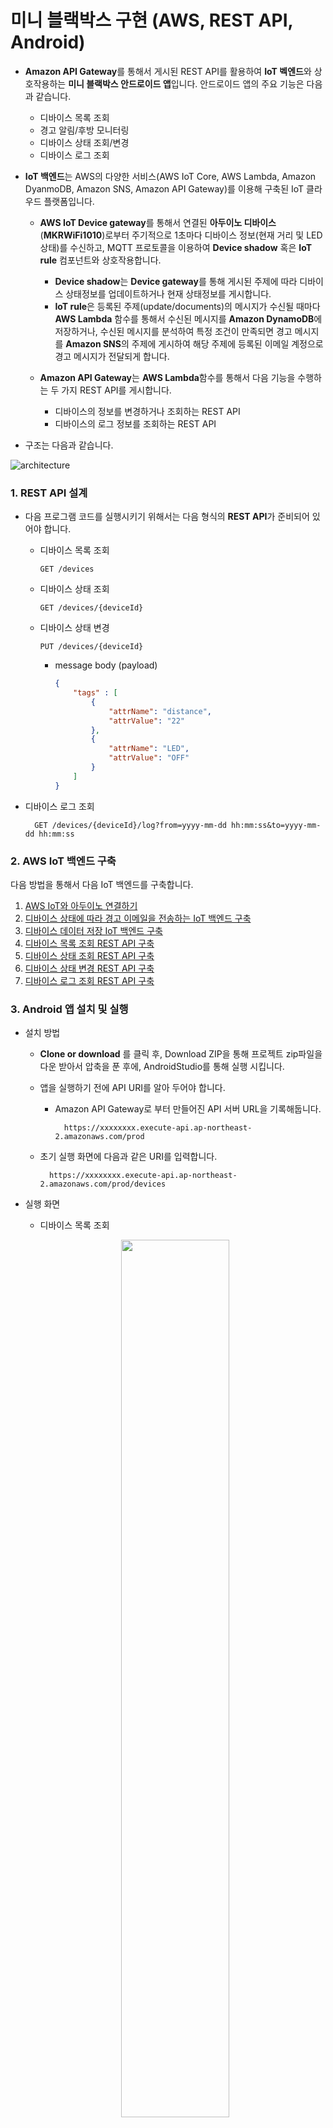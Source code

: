 # 미니 블랙박스 구현 (AWS, REST API, Android)

- **Amazon API Gateway**를 통해서 게시된 REST API를 활용하여 **IoT 벡엔드**와 상호작용하는 **미니 블랙박스 안드로이드 앱**입니다. 안드로이드 앱의 주요 기능은 다음과 같습니다.

	- 디바이스 목록 조회
	- 경고 알림/후방 모니터링
	- 디바이스 상태 조회/변경
	- 디바이스 로그 조회
	
- **IoT 백엔드**는 AWS의 다양한 서비스(AWS IoT Core, AWS Lambda, Amazon DyanmoDB, Amazon SNS, Amazon API Gateway)를 이용해 구축된 IoT 클라우드 플랫폼입니다.

	- **AWS IoT Device gateway**를 통해서 연결된 **아두이노 디바이스**(**MKRWiFi1010**)로부터 주기적으로 1초마다 디바이스 정보(현재 거리 및 LED 상태)를 수신하고, MQTT 프로토콜을 이용하여 **Device shadow** 혹은 **IoT rule** 컴포넌트와 상호작용합니다.
	
		- **Device shadow**는 **Device gateway**를 통해 게시된 주제에 따라 디바이스 상태정보를 업데이트하거나 현재 상태정보를 게시합니다.
		- **IoT rule**은 등록된 주제(update/documents)의 메시지가 수신될 때마다 **AWS Lambda** 함수를 통해서 수신된 메시지를 **Amazon DynamoDB**에 저장하거나, 수신된 메시지를 분석하여 특정 조건이 만족되면 경고 메시지를 **Amazon SNS**의 주제에 게시하여 해당 주제에 등록된 이메일 계정으로 경고 메시지가 전달되게 합니다.
		
	- **Amazon API Gateway**는 **AWS Lambda**함수를 통해서 다음 기능을 수행하는 두 가지 REST API를 게시합니다.
	
		- 디바이스의 정보를 변경하거나 조회하는 REST API
		- 디바이스의 로그 정보를 조회하는 REST API
		
		
- 구조는 다음과 같습니다.

![architecture](https://user-images.githubusercontent.com/56067179/104877038-460d9e80-599c-11eb-8191-db703c94371a.png)

### 1. REST API 설계
- 다음 프로그램 코드를 실행시키기 위해서는 다음 형식의 **REST API**가 준비되어 있어야 합니다.
	- 디바이스 목록 조회
		
		```
		GET /devices
		```
	
	- 디바이스 상태 조회

		```	
		GET /devices/{deviceId}
		```
	- 디바이스 상태 변경

		```	
		PUT /devices/{deviceId}
		```
		
		- message body (payload)
		
			```json
			{ 
				"tags" : [
					{
						"attrName": "distance",
						"attrValue": "22"
					},
					{
						"attrName": "LED",
						"attrValue": "OFF"
					}
				]
			}
			```

- 디바이스 로그 조회
		
		GET /devices/{deviceId}/log?from=yyyy-mm-dd hh:mm:ss&to=yyyy-mm-dd hh:mm:ss

		
### 2. AWS IoT 백엔드 구축

다음 방법을 통해서 다음 IoT 백엔드를 구축합니다.

1. [AWS IoT와 아두이노 연결하기](https://kwanulee.github.io/IoTPlatform/start-aws-iot.html#2)
2. [디바이스 상태에 따라 경고 이메일을 전송하는 IoT 백엔드 구축](https://kwanulee.github.io/IoTPlatform/serverless.html#3)
3. [디바이스 데이터 저장 IoT 백엔드 구축](https://kwanulee.github.io/IoTPlatform/dynamodb.html#4)
4. [디바이스 목록 조회 REST API 구축](https://kwanulee.github.io/IoTPlatform/api-gateway-3.1.html)
5. [디바이스 상태 조회 REST API 구축](https://kwanulee.github.io/IoTPlatform/api-gateway-3.2.html)
6. [디바이스 상태 변경 REST API 구축](https://kwanulee.github.io/IoTPlatform/api-gateway-3.3.html)
7. [디바이스 로그 조회 REST API 구축](https://kwanulee.github.io/IoTPlatform/api-gateway-3.4.html)

### 3. Android 앱 설치 및 실행
- 설치 방법
	
	- **Clone or download** 를 클릭 후, Download ZIP을 통해 프로젝트 zip파일을 다운 받아서 압축을 푼 후에, AndroidStudio를 통해 실행 시킵니다.
	
	- 앱을 실행하기 전에 API URI를 알아 두어야 합니다.
		- Amazon API Gateway로 부터 만들어진  API 서버 URL을 기록해둡니다. 
		
				https://xxxxxxxx.execute-api.ap-northeast-2.amazonaws.com/prod 

	- 초기 실행 화면에 다음과 같은 URI를 입력합니다.
		
			https://xxxxxxxx.execute-api.ap-northeast-2.amazonaws.com/prod/devices

-  실행 화면

	- 디바이스 목록 조회
	<p align="center">
		<img src = "https://user-images.githubusercontent.com/56067179/104869307-0f7a5880-5989-11eb-9bcd-c6c8fcac4147.png" width="60%" >
	</p>
	
	- 경고 알림/후방 모니터링
	<p align="center">
		<img src = "https://user-images.githubusercontent.com/56067179/104869301-0db09500-5989-11eb-8f35-540385a8834b.png" width="85%">
	</p>
	
	- 디바이스 상태 조회/변경
	<p align="center">
		<img src = "https://user-images.githubusercontent.com/56067179/104869304-0ee1c200-5989-11eb-8bd3-44c87f034118.png" width="37%">
	</p>
	
	- 디바이스 로그 조회
	<p align="center">
		<img src = "https://user-images.githubusercontent.com/56067179/104869306-0ee1c200-5989-11eb-834b-61aeb0e8839e.png" width="37%">
	</p>
